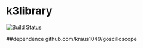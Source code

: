k3library
===========
[![Build Status](https://travis-ci.org/kraus1049/k3library.svg?branch=master)](https://travis-ci.org/kraus1049/k3library)

##dependence
github.com/kraus1049/goscilloscope
